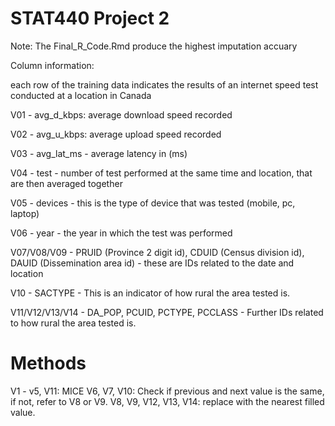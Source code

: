 # STAT440 Project 2 
Note: The Final_R_Code.Rmd produce the highest imputation accuary

Column information:

each row of the training data indicates the results of an internet speed test conducted at a location in Canada

V01 - avg_d_kbps: average download speed recorded

V02 - avg_u_kbps: average upload speed recorded

V03 - avg_lat_ms - average latency in (ms)

V04 - test - number of test performed at the same time and location, that are then averaged together

V05 - devices - this is the type of device that was tested (mobile, pc, laptop)

V06 - year - the year in which the test was performed

V07/V08/V09 - PRUID (Province 2 digit id), CDUID (Census division id), DAUID (Dissemination area id) - these are IDs related to the date and location

V10 - SACTYPE - This is an indicator of how rural the area tested is.

V11/V12/V13/V14 - DA_POP, PCUID, PCTYPE, PCCLASS - Further IDs related to how rural the area tested is.


# Methods
V1 - v5, V11: MICE
V6, V7, V10: Check if previous and next value is the same, if not, refer to V8 or V9.
V8, V9, V12, V13, V14: replace with the nearest filled value.
